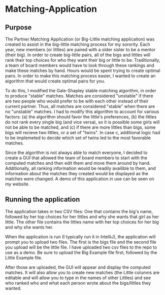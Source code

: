 # Matching-Application

## Purpose
The Partner Matching Application (or Big-Little matching application) was created to assist in the big-little matching process for my sorority. Each year, new members (or littles) are paired with a older sister to be a mentor (their big). In order to create big-little pairs, all of the bigs and littles will rank their top choices for who they want their big or little to be. Traditionally, a team of board members would have to look through these rankings and make these matches by hand. Hours would be spent trying to create optimal pairs. In order to make this matching process easier, I wanted to create an algorithm that would create optimal pairs for you.

To do this, I modified the Gale-Shapley stable matching algorithm, in order to produce "stable" matches. Matches are considered "unstable" if there are two people who would prefer to be with each other instead of their current partner. Thus, all matches are considered "stable" when there are no "unstable" matches. I had to modify this algorithm to account for various factors: (a) the algorithm should favor the little's preferences, (b) the littles do not rank every single big (and vice versa), so it is possible some girls will not be able to be matched, and (c) if there are more littles than bigs, some bigs will recieve two littles, or a set of "twins". In case c, additional logic had to be implemeted to decide which set of twins led to the most favorable matches. 

Since the algorithm is not always able to match everyone, I decided to create a GUI that allowed the team of board members to start with the computed matches and then edit them and move them around by hand. Additionally, all ranking information would be readily availible to them, and information about the matches they created would be displayed as the matches were changed. A demo of this application in use can be seen on my website. 

## Running the application
The application takes in two CSV files: One that contains the big's name, followed by her top choices for her littles and why she wants that girl as her little. The other file contains the littles name with her top choices for her big and why she wants her. 

When the application is run (I typically run it in IntelliJ), the application will prompt you to upload two files. The first is the bigs file and the second file you upload will be the little file. I have uploaded two csv files to the repo to use as a demo. Be sure to upload the Big Example file first, followed by the Little Example file. 

After those are uploaded, the GUI will appear and display the computed matches. It will also allow you to create new matches (the Little columns are editable and will allow you to type in the names of other Littles) and see who ranked who and what each person wrote about the bigs/littles they wanted. 
